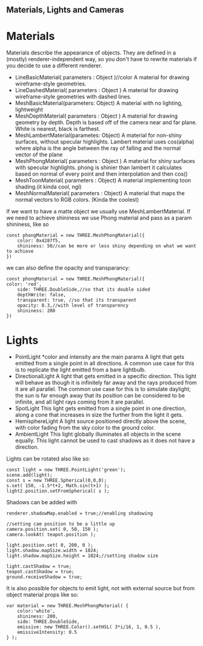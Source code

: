 ## Materials, Lights and Cameras

# Materials
Materials describe the appearance of objects. They are defined in a (mostly) renderer-independent way, so you don't have to rewrite materials if you decide to use a different renderer.

- LineBasicMaterial( parameters : Object )//color
A material for drawing wireframe-style geometries.
- LineDashedMaterial( parameters : Object )
A material for drawing wireframe-style geometries with dashed lines.
- MeshBasicMaterial(parameters: Object)
A material with no lighting, lightweight
- MeshDepthMaterial( parameters : Object )
A material for drawing geometry by depth. Depth is based off of the camera near and far plane. White is nearest, black is farthest.
- MeshLambertMaterial(parametes: Object)
A material for non-shiny surfaces, without specular highlights.
Lambert material uses cos(alpha) where alpha is the angle between the ray of falling and the normal vector of the plane
- MeshPhongMaterial( parameters : Object )
A material for shiny surfaces with specular highlights.
phong is shinier than lambert it calculates based on normal of every point and then interpolation and then cos()
- MeshToonMaterial( parameters : Object)
A material implementing toon shading.(it kinda cool, ngl)
- MeshNormalMaterial( parameters : Object) 
A material that maps the normal vectors to RGB colors. (Kinda the coolest)

If we want to have a matte object we usually use MeshLambertMaterial. If we need to achieve shininess we use Phong material and pass as a param shininess, like so 
```
const phongMaterial = new THREE.MeshPhongMaterial({
	color: 0x4287f5,
	shininess: 50//can be more or less shiny depending on what we want to achieve
})
```
we can also define the opacity and transparancy:
```
const phongMaterial = new THREE.MeshPhongMaterial({
color: 'red',
	side: THREE.DoubleSide,//so that its double sided
	depthWrite: false,
	transparent: true, //so that its transparent
	opacity: 0.3,//with level of transparency 
	shininess: 200
})
```

# Lights
- PointLight
*color and intensity are the main params
A light that gets emitted from a single point in all directions. A common use case for this is to replicate the light emitted from a bare lightbulb.
- DirectionalLight
A light that gets emitted in a specific direction. This light will behave as though it is infinitely far away and the rays produced from it are all parallel. The common use case for this is to simulate daylight; the sun is far enough away that its position can be considered to be infinite, and all light rays coming from it are parallel.
- SpotLight
This light gets emitted from a single point in one direction, along a cone that increases in size the further from the light it gets.
- HemisphereLight
A light source positioned directly above the scene, with color fading from the sky color to the ground color.
- AmbientLight
This light globally illuminates all objects in the scene equally.
This light cannot be used to cast shadows as it does not have a direction.

Lights can be rotated also like so:
```
const light = new THREE.PointLight('green');
scene.add(light);
const s = new THREE.Spherical(0,0,0);
s.set( 150, -1.5*t+2, Math.sin(t+1) );
light2.position.setFromSpherical( s );

```
Shadows can be added with
```
renderer.shadowMap.enabled = true;//enabling shadowing
			
//setting cam position to be a little up
camera.position.set( 0, 50, 150 );
camera.lookAt( teapot.position );

light.position.set( 0, 200, 0 );
light.shadow.mapSize.width = 1024;
light.shadow.mapSize.height = 1024;//setting shadow size
			
light.castShadow = true;
teapot.castShadow = true;
ground.receiveShadow = true;

```

It is also possible for objects to emit light, not with external source but from object material props like so:
```
var material = new THREE.MeshPhongMaterial( {
	color:'white',
	shininess: 200,
	side: THREE.DoubleSide,
	emissive: new THREE.Color().setHSL( 3*i/16, 1, 0.5 ),
	emissiveIntensity: 0.5
} );
```